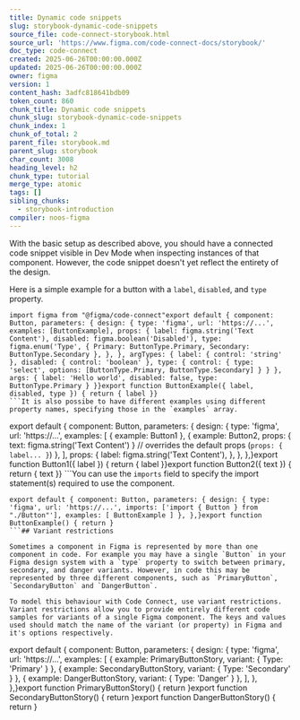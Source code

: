 ```yaml
---
title: Dynamic code snippets
slug: storybook-dynamic-code-snippets
source_file: code-connect-storybook.html
source_url: 'https://www.figma.com/code-connect-docs/storybook/'
doc_type: code-connect
created: 2025-06-26T00:00:00.000Z
updated: 2025-06-26T00:00:00.000Z
owner: figma
version: 1
content_hash: 3adfc818641bdb09
token_count: 860
chunk_title: Dynamic code snippets
chunk_slug: storybook-dynamic-code-snippets
chunk_index: 1
chunk_of_total: 2
parent_file: storybook.md
parent_slug: storybook
char_count: 3008
heading_level: h2
chunk_type: tutorial
merge_type: atomic
tags: []
sibling_chunks:
  - storybook-introduction
compiler: noos-figma
---
```


With the basic setup as described above, you should have a connected code snippet visible in Dev Mode when inspecting instances of that component. However, the code snippet doesn't yet reflect the entirety of the design.

Here is a simple example for a button with a `label`, `disabled`, and `type` property.

```
import figma from "@figma/code-connect"export default { component: Button, parameters: { design: { type: 'figma', url: 'https://...', examples: [ButtonExample], props: { label: figma.string('Text Content'), disabled: figma.boolean('Disabled'), type: figma.enum('Type', { Primary: ButtonType.Primary, Secondary: ButtonType.Secondary }, }, }, argTypes: { label: { control: 'string' }, disabled: { control: 'boolean' }, type: { control: { type: 'select', options: [ButtonType.Primary, ButtonType.Secondary] } } }, args: { label: 'Hello world', disabled: false, type: ButtonType.Primary } }}export function ButtonExample({ label, disabled, type }) { return { label }}
```It is also possibe to have different examples using different property names, specifying those in the `examples` array.

```
export default { component: Button, parameters: { design: { type: 'figma', url: 'https://...', examples: [ { example: Button1 }, { example: Button2, props: { text: figma.string('Text Content') } // overrides the default props (`props: { label... }`) }, ], props: { label: figma.string('Text Content'), }, }, },}export function Button1({ label }) { return { label }}export function Button2({ text }) { return { text }}
```You can use the `imports` field to specify the import statement(s) required to use the component.

```
export default { component: Button, parameters: { design: { type: 'figma', url: 'https://...', imports: ['import { Button } from "./Button"'], examples: [ ButtonExample ] }, },}export function ButtonExample() { return }
```## Variant restrictions

Sometimes a component in Figma is represented by more than one component in code. For example you may have a single `Button` in your Figma design system with a `type` property to switch between primary, secondary, and danger variants. However, in code this may be represented by three different components, such as `PrimaryButton`, `SecondaryButton` and `DangerButton`.

To model this behaviour with Code Connect, use variant restrictions. Variant restrictions allow you to provide entirely different code samples for variants of a single Figma component. The keys and values used should match the name of the variant (or property) in Figma and it's options respectively.

```
export default { component: Button, parameters: { design: { type: 'figma', url: 'https://...', examples: [ { example: PrimaryButtonStory, variant: { Type: 'Primary' } }, { example: SecondaryButtonStory, variant: { Type: 'Secondary' } }, { example: DangerButtonStory, variant: { Type: 'Danger' } }, ], }, },}export function PrimaryButtonStory() { return }export function SecondaryButtonStory() { return }export function DangerButtonStory() { return }
```
